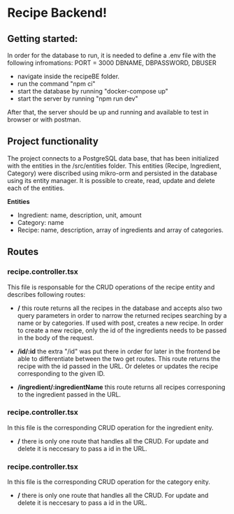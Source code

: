 # Recipe Backend!

## Getting started:

In order for the database to run, it is needed to define a .env file with the following infromations: PORT = 3000
DBNAME, DBPASSWORD, DBUSER

- navigate inside the recipeBE folder.
- run the command "npm ci"
- start the database by running "docker-compose up"
- start the server by running "npm run dev"

After that, the server should be up and running and available to test in browser or with postman.

## Project functionality

The project connects to a PostgreSQL data base, that has been initialized with the entities in the /src/entities folder. This entities (Recipe, Ingredient, Category) were discribed using mikro-orm and persisted in the database using its entity manager. It is possible to create, read, update and delete each of the entities.

**Entities**

- Ingredient: name, description, unit, amount
- Category: name
- Recipe: name, description, array of ingredients and array of categories.

## Routes

### recipe.controller.tsx

This file is responsable for the CRUD operations of the recipe entity and describes following routes:

- **/** this route returns all the recipes in the database and accepts also two query parameters in order to narrow the returned recipes searching by a name or by categories. If used with post, creates a new recipe. In order to create a new recipe, only the id of the ingredients needs to be passed in the body of the request.

- **/id/:id** the extra "/id" was put there in order for later in the frontend be able to differentiate between the two get routes. This route returns the recipe with the id passed in the URL. Or deletes or updates the recipe corresponding to the given ID.

- **/ingredient/:ingredientName** this route returns all recipes corresponing to the ingredient passed in the URL.

### recipe.controller.tsx

In this file is the corresponding CRUD operation for the ingredient enity.

- **/** there is only one route that handles all the CRUD. For update and delete it is neccesary to pass a id in the URL.

### recipe.controller.tsx

In this file is the corresponding CRUD operation for the category enity.

- **/** there is only one route that handles all the CRUD. For update and delete it is neccesary to pass a id in the URL.
